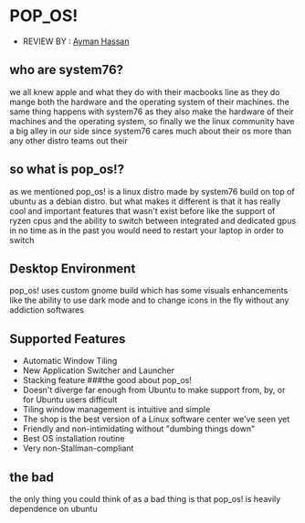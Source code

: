 # POP_OS!

- REVIEW BY : [Ayman Hassan](https://github.com/aymanred121)

## who are system76?

we all knew apple and what they do with their macbooks line as they do mange
both the hardware and the operating system of their machines. the same thing
happens with system76 as they also make the hardware of their machines and the
operating system, so finally we the linux community have a big alley in our side
since system76 cares much about their os more than any other distro teams out
their

## so what is pop_os!?

as we mentioned pop_os! is a linux distro made by system76 build on top of
ubuntu as a debian distro. but what makes it different is that it has really cool and
important features that wasn't exist before like the support of ryzen cpus and the
ability to switch between integrated and dedicated gpus in no time as in the past
you would need to restart your laptop in order to switch

## Desktop Environment

pop_os! uses custom gnome build which has some visuals enhancements like the
ability to use dark mode and to change icons in the fly without any addiction
softwares

## Supported Features

- Automatic Window Tiling
- New Application Switcher and Launcher
- Stacking feature
###the good about pop_os!
- Doesn't diverge far enough from Ubuntu to make support from, by, or for Ubuntu users difficult
- Tiling window management is intuitive and simple
- The shop is the best version of a Linux software center we've seen yet
- Friendly and non-intimidating without "dumbing things down"
- Best OS installation routine
- Very non-Stallman-compliant

## the bad

the only thing you could think of as a bad thing is that pop_os! is heavily
dependence on ubuntu
